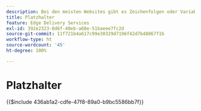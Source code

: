 ```yaml
---
description: Bei den meisten Websites gibt es Zeichenfolgen oder Variablen, die auf der gesamten Site verwendet werden. Insbesondere bei Sites, die mehrere Sprachen unterstützen müssen, sollten diese Werte nicht hartkodiert werden. Stattdessen können Platzhalter verwendet und zentral verwaltet werden.
title: Platzhalter
feature: Edge Delivery Services
exl-id: 392e2323-8d6f-40eb-a68e-51baeee7fc2d
source-git-commit: 11f721b4a617c99e30329d7196f42d7b48067f1b
workflow-type: ht
source-wordcount: '45'
ht-degree: 100%

---
```


# Platzhalter

{{$include 436ab1a2-cdfe-47f8-89a0-b9bc5586bb7f}}

